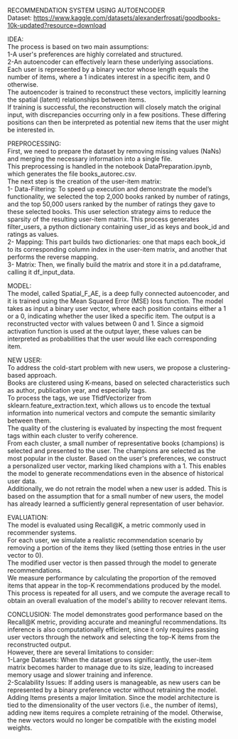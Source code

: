 RECOMMENDATION SYSTEM USING AUTOENCODER                               
Dataset: https://www.kaggle.com/datasets/alexanderfrosati/goodbooks-10k-updated?resource=download             
           
IDEA:            
The process is based on two main assumptions:                    
1-A user's preferences are highly correlated and structured.                
2-An autoencoder can effectively learn these underlying associations.                            
Each user is represented by a binary vector whose length equals the number of items, where a 1 indicates interest in a specific item, and 0 otherwise.                
The autoencoder is trained to reconstruct these vectors, implicitly learning the spatial (latent) relationships between items.                              
If training is successful, the reconstruction will closely match the original input, with discrepancies occurring only in a few positions. These differing positions can then be interpreted as potential new items that the  user might be interested in.           
                 
PREPROCESSING:                             
First, we need to prepare the dataset by removing missing values (NaNs) and merging the necessary information into a single file.                     
This preprocessing is handled in the notebook DataPreparation.ipynb, which generates the file books_autorec.csv.                
The next step is the creation of the user-item matrix:                      
1- Data-Filtering: To speed up execution and demonstrate the model’s functionality, we selected the top 2,000 books ranked by number of ratings, and the top 50,000 users ranked by the number of ratings they gave to these                       selected books. This user selection strategy aims to reduce the sparsity of the resulting user-item matrix. This process generates filter_users, a python dictionary containing user_id as keys and book_id and ratings as values.         
2- Mapping: This part builds two dictionaries: one that maps each book_id to its corresponding column index in the user-item matrix, and another that performs the reverse mapping.  
3- Matrix: Then, we finally build the matrix and store it in a pd.dataframe, calling it df_input_data.    
       
MODEL:     
The model, called Spatial_F_AE, is a deep fully connected autoencoder, and it is trained using the Mean Squared Error (MSE) loss function. The model takes as input a binary user vector, where each position contains either a 1 or a 0, indicating whether the user liked a specific item. The output is a reconstructed vector with values between 0 and 1. Since a sigmoid activation function is used at the output layer, these values can be interpreted as probabilities that the user would like each corresponding item.   

NEW USER:      
To address the cold-start problem with new users, we propose a clustering-based approach.     
Books are clustered using K-means, based on selected characteristics such as author, publication year, and especially tags.      
To process the tags, we use TfidfVectorizer from sklearn.feature_extraction.text, which allows us to encode the textual information into numerical vectors and compute the semantic similarity between them.      
The quality of the clustering is evaluated by inspecting the most frequent tags within each cluster to verify coherence.      
From each cluster, a small number of representative books (champions) is selected and presented to the user. The champions are selected as the most popular in the cluster. Based on the user's preferences, we construct a personalized user vector, marking liked champions with a 1. This enables the model to generate recommendations even in the absence of historical user data.  
Additionally, we do not retrain the model when a new user is added. This is based on the assumption that for a small number of new users, the model has already learned a sufficiently general representation of user behavior.    

EVALUATION:   
The model is evaluated using Recall@K, a metric commonly used in recommender systems.       
For each user, we simulate a realistic recommendation scenario by removing a portion of the items they liked (setting those entries in the user vector to 0).     
The modified user vector is then passed through the model to generate recommendations.      
We measure performance by calculating the proportion of the removed items that appear in the top-K recommendations produced by the model. This process is repeated for all users, and we compute the average recall to obtain an overall evaluation of the model's ability to recover relevant items.   

CONCLUSION:
The model demonstrates good performance based on the Recall@K metric, providing accurate and meaningful recommendations. Its inference is also computationally efficient, since it only requires passing user vectors through the network and selecting the top-K items from the reconstructed output.      
However, there are several limitations to consider:     
1-Large Datasets: When the dataset grows significantly, the user-item matrix becomes harder to manage due to its size, leading to increased memory usage and slower training and inference.       
2-Scalability Issues: If adding users is manageable, as new users can be represented by a binary preference vector without retraining the model. Adding Items presents a major limitation. Since the model architecture is tied to the dimensionality of the user vectors (i.e., the number of items), adding new items requires a complete retraining of the model. Otherwise, the new vectors would no longer be compatible with the existing model weights.
